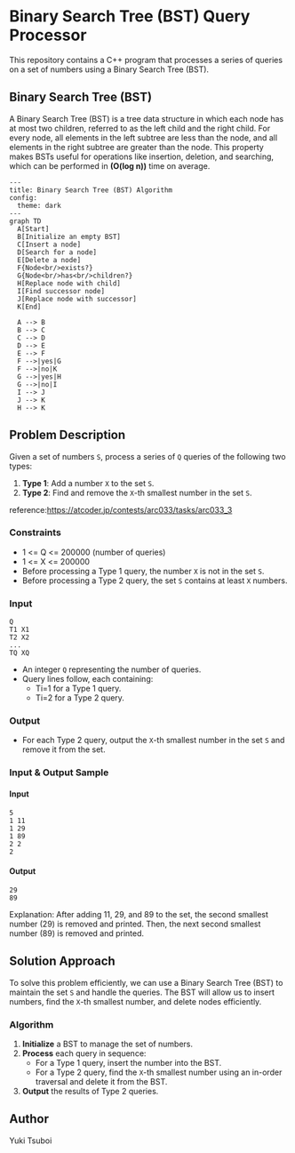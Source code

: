 # Binary Search Tree (BST) Query Processor
This repository contains a C++ program that processes a series of queries on a set of numbers using a Binary Search Tree (BST).


## Binary Search Tree (BST)
A Binary Search Tree (BST) is a tree data structure in which each node has at most two children, referred to as the left child and the right child. For every node, all elements in the left subtree are less than the node, and all elements in the right subtree are greater than the node. This property makes BSTs useful for operations like insertion, deletion, and searching, which can be performed in **(O(log n))** time on average.
```mermaid
---
title: Binary Search Tree (BST) Algorithm
config:
  theme: dark
---
graph TD
  A[Start]
  B[Initialize an empty BST]
  C[Insert a node]
  D[Search for a node]
  E[Delete a node]
  F{Node<br/>exists?}
  G{Node<br/>has<br/>children?}
  H[Replace node with child]
  I[Find successor node]
  J[Replace node with successor]
  K[End]

  A --> B
  B --> C
  C --> D
  D --> E
  E --> F
  F -->|yes|G
  F -->|no|K
  G -->|yes|H
  G -->|no|I
  I --> J
  J --> K
  H --> K
```

## Problem Description
Given a set of numbers `S`, process a series of `Q` queries of the following two types:
1. **Type 1**: Add a number `X` to the set `S`.
2. **Type 2**: Find and remove the `X`-th smallest number in the set `S`.

reference:https://atcoder.jp/contests/arc033/tasks/arc033_3

### Constraints
- 1 <= Q <= 200000 (number of queries)
- 1 <= X <= 200000
- Before processing a Type 1 query, the number `X` is not in the set `S`.
- Before processing a Type 2 query, the set `S` contains at least `X` numbers.

### Input
```
Q
T1 X1
T2 X2
...
TQ XQ
```
- An integer `Q` representing the number of queries.
- Query lines follow, each containing:
  - Ti=1 for a Type 1 query.
  - Ti=2 for a Type 2 query.

### Output
- For each Type 2 query, output the `X`-th smallest number in the set `S` and remove it from the set.

### Input & Output Sample
#### Input
```
5
1 11
1 29
1 89
2 2
2
```

#### Output
```
29
89
```
Explanation: After adding 11, 29, and 89 to the set, the second smallest number (29) is removed and printed. Then, the next second smallest number (89) is removed and printed.


## Solution Approach
To solve this problem efficiently, we can use a Binary Search Tree (BST) to maintain the set `S` and handle the queries. The BST will allow us to insert numbers, find the `X`-th smallest number, and delete nodes efficiently.

### Algorithm
1. **Initialize** a BST to manage the set of numbers.
2. **Process** each query in sequence:
   - For a Type 1 query, insert the number into the BST.
   - For a Type 2 query, find the `X`-th smallest number using an in-order traversal and delete it from the BST.
3. **Output** the results of Type 2 queries.


## Author
Yuki Tsuboi